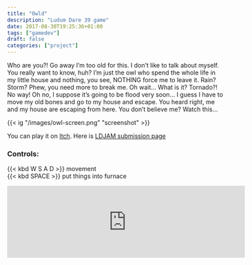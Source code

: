 ```yaml
---
title: "Owld"
description: "Ludum Dare 39 game"
date: 2017-08-30T19:25:36+01:00
tags: ["gamedev"]
draft: false
categories: ["project"]
---
```


Who are you?! Go away I’m too old for this. I don’t like to talk about myself. You really want to know, huh? I’m just the owl who spend the whole life in my little house and nothing, you see, NOTHING force me to leave it. Rain? Storm? Phew, you need more to break me. Oh wait… What is it? Tornado?! No way! Oh no, I suppose it’s going to be flood very soon… I guess I have to move my old bones and go to my house and escape. You heard right, me and my house are escaping from here. You don’t believe me? Watch this…

{{< ig "/images/owl-screen.png" "screenshot" >}}

You can play it on [Itch](https://teddydd.itch.io/owld). Here is [LDJAM submission page](https://ldjam.com/events/ludum-dare/39/owld)


### Controls:

{{< kbd W S A D >}} movement <br>
{{< kbd SPACE >}} put things into furnace


<iframe frameborder="0" src="https://itch.io/embed/164155" width="552" height="167"></iframe>

<br>
